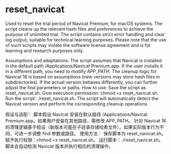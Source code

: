 # reset_navicat

Used to reset the trial period of Navicat Premium, for macOS systems. The script cleans up the relevant hash files and preferences to achieve the purpose of unlimited trial. The script contains strict error handling and clear log output, suitable for technical learning purposes. Please note that the use of such scripts may violate the software license agreement and is for learning and research purposes only.

Assumptions and adaptations:
The script assumes that Navicat is installed in the default path /Applications/Navicat Premium.app. If the user installs it in a different path, you need to modify APP_PATH.
The cleanup logic for Navicat 16 is based on assumptions (new versions may store hash files in subdirectories). If the actual version behaves differently, you can further adjust the find parameters or paths.
How to use:
Save the script as reset_navicat.sh.
Give execution permission: chmod +x reset_navicat.sh.
Run the script: ./reset_navicat.sh.
The script will automatically detect the Navicat version and perform the corresponding cleanup operations.

假设与适配：
脚本假设 Navicat 安装在默认路径 /Applications/Navicat Premium.app。如果用户安装在其他路径，需修改 APP_PATH。
针对 Navicat 16 的清理逻辑基于假设（新版本可能在子目录存储哈希文件）。如果实际版本行为不同，可进一步调整 find 参数或路径。
使用方法：
保存脚本为 reset_navicat.sh。
赋予执行权限：chmod +x reset_navicat.sh。
运行脚本：./reset_navicat.sh。
脚本会自动检测 Navicat 版本并执行相应的清理操作。
